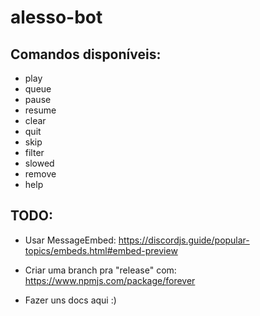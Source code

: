 # alesso-bot

## Comandos disponíveis:
* play
* queue
* pause
* resume
* clear
* quit
* skip
* filter
* slowed
* remove
* help

## TODO:

* Usar MessageEmbed:
 https://discordjs.guide/popular-topics/embeds.html#embed-preview

* Criar uma branch pra "release" com:
 https://www.npmjs.com/package/forever

* Fazer uns docs aqui :)
